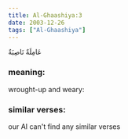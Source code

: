 ```yaml
---
title: Al-Ghaashiya:3
date: 2003-12-26
tags: ["Al-Ghaashiya"]
---
```

عَامِلَةٌ نَاصِبَةٌ
### meaning: 
wrought-up and weary:
### similar verses: 

our AI can't find any similar verses




